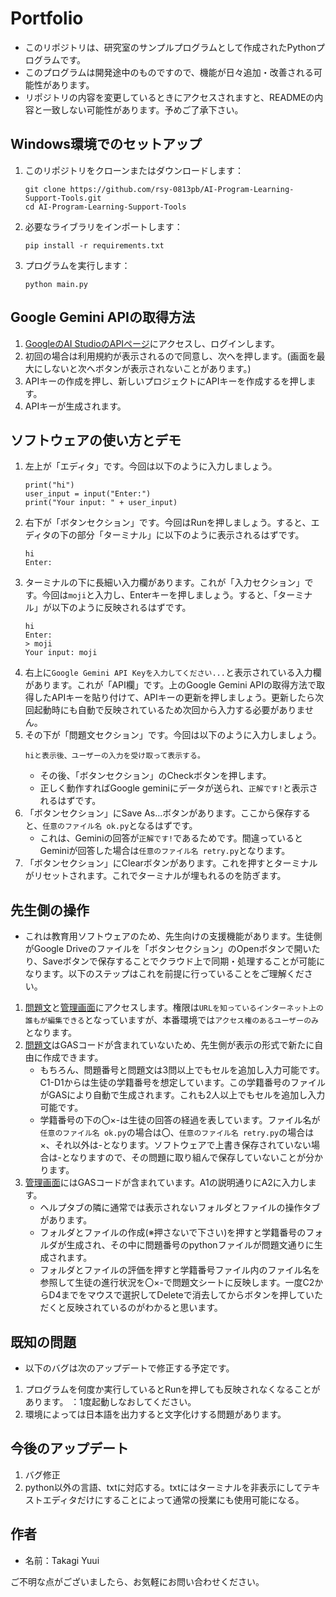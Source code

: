 # Portfolio

- このリポジトリは、研究室のサンプルプログラムとして作成されたPythonプログラムです。
- このプログラムは開発途中のものですので、機能が日々追加・改善される可能性があります。
- リポジトリの内容を変更しているときにアクセスされますと、READMEの内容と一致しない可能性があります。予めご了承下さい。

## Windows環境でのセットアップ

1. このリポジトリをクローンまたはダウンロードします：
   ```
   git clone https://github.com/rsy-0813pb/AI-Program-Learning-Support-Tools.git
   cd AI-Program-Learning-Support-Tools
   ```
2. 必要なライブラリをインポートします：
   ```
   pip install -r requirements.txt
   ```
4. プログラムを実行します：
   ```
   python main.py
   ```

## Google Gemini APIの取得方法

1. [GoogleのAI StudioのAPIページ](https://aistudio.google.com/app/apikey)にアクセスし、ログインします。
2. 初回の場合は利用規約が表示されるので同意し、次へを押します。(画面を最大にしないと次へボタンが表示されないことがあります。)
3. APIキーの作成を押し、新しいプロジェクトにAPIキーを作成するを押します。
4. APIキーが生成されます。

## ソフトウェアの使い方とデモ

1. 左上が「エディタ」です。今回は以下のように入力しましょう。
   ```
   print("hi")
   user_input = input("Enter:")
   print("Your input: " + user_input)
   ```
2. 右下が「ボタンセクション」です。今回はRunを押しましょう。すると、エディタの下の部分「ターミナル」に以下のように表示されるはずです。
   ```
   hi
   Enter:
   ```
3. ターミナルの下に長細い入力欄があります。これが「入力セクション」です。今回は`moji`と入力し、Enterキーを押しましょう。すると、「ターミナル」が以下のように反映されるはずです。
   ```
   hi
   Enter:
   > moji
   Your input: moji
   ```
4. 右上に`Google Gemini API Keyを入力してください...`と表示されている入力欄があります。これが「API欄」です。上のGoogle Gemini APIの取得方法で取得したAPIキーを貼り付けて、APIキーの更新を押しましょう。更新したら次回起動時にも自動で反映されているため次回から入力する必要がありません。
5. その下が「問題文セクション」です。今回は以下のように入力しましょう。
   ```
   hiと表示後、ユーザーの入力を受け取って表示する。
   ```
   - その後、「ボタンセクション」のCheckボタンを押します。
   - 正しく動作すればGoogle geminiにデータが送られ、`正解です!`と表示されるはずです。
6. 「ボタンセクション」にSave As...ボタンがあります。ここから保存すると、`任意のファイル名 ok.py`となるはずです。
   - これは、Geminiの回答が`正解です!`であるためです。間違っているとGeminiが回答した場合は`任意のファイル名 retry.py`となります。
7. 「ボタンセクション」にClearボタンがあります。これを押すとターミナルがリセットされます。これでターミナルが埋もれるのを防ぎます。

## 先生側の操作

- これは教育用ソフトウェアのため、先生向けの支援機能があります。生徒側がGoogle Driveのファイルを「ボタンセクション」のOpenボタンで開いたり、Saveボタンで保存することでクラウド上で同期・処理することが可能になります。以下のステップはこれを前提に行っていることをご理解ください。
1. [問題文](https://docs.google.com/spreadsheets/d/1kzhkl2LkLj0YZgVEE-4Y2jU-loUbuPHogz5xyvKdkk4/edit#gid=0)と[管理画面](https://docs.google.com/spreadsheets/d/1zTAMcB9JW5IQaL9Vt_K_Di0zytP5OsU-Q7gcjQ2x_RE/edit?usp=sharing)にアクセスします。権限は`URLを知っているインターネット上の誰もが編集できる`となっていますが、本番環境では`アクセス権のあるユーザーのみ`となります。
2. [問題文](https://docs.google.com/spreadsheets/d/1kzhkl2LkLj0YZgVEE-4Y2jU-loUbuPHogz5xyvKdkk4/edit#gid=0)はGASコードが含まれていないため、先生側が表示の形式で新たに自由に作成できます。
   - もちろん、問題番号と問題文は3問以上でもセルを追加し入力可能です。C1-D1からは生徒の学籍番号を想定しています。この学籍番号のファイルがGASにより自動で生成されます。これも2人以上でもセルを追加し入力可能です。
   - 学籍番号の下の〇×-は生徒の回答の経過を表しています。ファイル名が`任意のファイル名 ok.py`の場合は〇、`任意のファイル名 retry.py`の場合は×、それ以外は-となります。ソフトウェアで上書き保存されていない場合は-となりますので、その問題に取り組んで保存していないことが分かります。
3. [管理画面](https://docs.google.com/spreadsheets/d/1zTAMcB9JW5IQaL9Vt_K_Di0zytP5OsU-Q7gcjQ2x_RE/edit?usp=sharing)にはGASコードが含まれています。A1の説明通りにA2に入力します。
   - ヘルプタブの隣に通常では表示されないフォルダとファイルの操作タブがあります。
   - フォルダとファイルの作成(※押さないで下さい)を押すと学籍番号のフォルダが生成され、その中に問題番号のpythonファイルが問題文通りに生成されます。
   - フォルダとファイルの評価を押すと学籍番号ファイル内のファイル名を参照して生徒の進行状況を〇×-で問題文シートに反映します。一度C2からD4までをマウスで選択してDeleteで消去してからボタンを押していただくと反映されているのがわかると思います。

## 既知の問題

- 以下のバグは次のアップデートで修正する予定です。
1. プログラムを何度か実行しているとRunを押しても反映されなくなることがあります。
   ：1度起動しなおしてください。
2. 環境によっては日本語を出力すると文字化けする問題があります。

## 今後のアップデート

1. バグ修正
2. python以外の言語、txtに対応する。txtにはターミナルを非表示にしてテキストエディタだけにすることによって通常の授業にも使用可能になる。

## 作者

- 名前：Takagi Yuui

ご不明な点がございましたら、お気軽にお問い合わせください。
